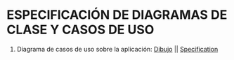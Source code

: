 # ESPECIFICACIÓN DE DIAGRAMAS DE CLASE Y CASOS DE USO

1. Diagrama de casos de uso sobre la aplicación: [Dibujo](img/Diagrama_casos_uso.drawio.png) || [Specification](especificaci%C3%B3n.md)
